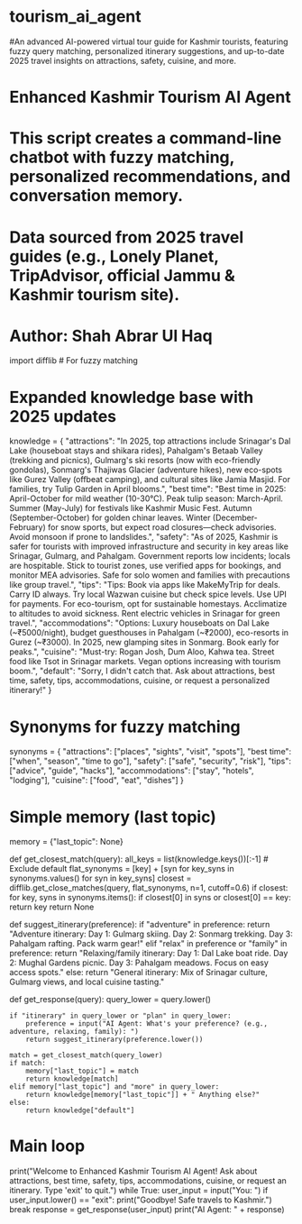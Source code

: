 # tourism_ai_agent
#An advanced AI-powered virtual tour guide for Kashmir tourists, featuring fuzzy query matching, personalized itinerary suggestions, and up-to-date 2025 travel insights on attractions, safety, cuisine, and more.

# Enhanced Kashmir Tourism AI Agent
# This script creates a command-line chatbot with fuzzy matching, personalized recommendations, and conversation memory.
# Data sourced from 2025 travel guides (e.g., Lonely Planet, TripAdvisor, official Jammu & Kashmir tourism site).
# Author: Shah Abrar Ul Haq

import difflib  # For fuzzy matching

# Expanded knowledge base with 2025 updates
knowledge = {
    "attractions": "In 2025, top attractions include Srinagar's Dal Lake (houseboat stays and shikara rides), Pahalgam's Betaab Valley (trekking and picnics), Gulmarg's ski resorts (now with eco-friendly gondolas), Sonmarg's Thajiwas Glacier (adventure hikes), new eco-spots like Gurez Valley (offbeat camping), and cultural sites like Jamia Masjid. For families, try Tulip Garden in April blooms.",
    "best time": "Best time in 2025: April-October for mild weather (10-30°C). Peak tulip season: March-April. Summer (May-July) for festivals like Kashmir Music Fest. Autumn (September-October) for golden chinar leaves. Winter (December-February) for snow sports, but expect road closures—check advisories. Avoid monsoon if prone to landslides.",
    "safety": "As of 2025, Kashmir is safer for tourists with improved infrastructure and security in key areas like Srinagar, Gulmarg, and Pahalgam. Government reports low incidents; locals are hospitable. Stick to tourist zones, use verified apps for bookings, and monitor MEA advisories. Safe for solo women and families with precautions like group travel.",
    "tips": "Tips: Book via apps like MakeMyTrip for deals. Carry ID always. Try local Wazwan cuisine but check spice levels. Use UPI for payments. For eco-tourism, opt for sustainable homestays. Acclimatize to altitudes to avoid sickness. Rent electric vehicles in Srinagar for green travel.",
    "accommodations": "Options: Luxury houseboats on Dal Lake (~₹5000/night), budget guesthouses in Pahalgam (~₹2000), eco-resorts in Gurez (~₹3000). In 2025, new glamping sites in Sonmarg. Book early for peaks.",
    "cuisine": "Must-try: Rogan Josh, Dum Aloo, Kahwa tea. Street food like Tsot in Srinagar markets. Vegan options increasing with tourism boom.",
    "default": "Sorry, I didn't catch that. Ask about attractions, best time, safety, tips, accommodations, cuisine, or request a personalized itinerary!"
}

# Synonyms for fuzzy matching
synonyms = {
    "attractions": ["places", "sights", "visit", "spots"],
    "best time": ["when", "season", "time to go"],
    "safety": ["safe", "security", "risk"],
    "tips": ["advice", "guide", "hacks"],
    "accommodations": ["stay", "hotels", "lodging"],
    "cuisine": ["food", "eat", "dishes"]
}

# Simple memory (last topic)
memory = {"last_topic": None}

def get_closest_match(query):
    all_keys = list(knowledge.keys())[:-1]  # Exclude default
    flat_synonyms = [key] + [syn for key_syns in synonyms.values() for syn in key_syns]
    closest = difflib.get_close_matches(query, flat_synonyms, n=1, cutoff=0.6)
    if closest:
        for key, syns in synonyms.items():
            if closest[0] in syns or closest[0] == key:
                return key
    return None

def suggest_itinerary(preference):
    if "adventure" in preference:
        return "Adventure itinerary: Day 1: Gulmarg skiing. Day 2: Sonmarg trekking. Day 3: Pahalgam rafting. Pack warm gear!"
    elif "relax" in preference or "family" in preference:
        return "Relaxing/family itinerary: Day 1: Dal Lake boat ride. Day 2: Mughal Gardens picnic. Day 3: Pahalgam meadows. Focus on easy access spots."
    else:
        return "General itinerary: Mix of Srinagar culture, Gulmarg views, and local cuisine tasting."

def get_response(query):
    query_lower = query.lower()
    
    if "itinerary" in query_lower or "plan" in query_lower:
        preference = input("AI Agent: What's your preference? (e.g., adventure, relaxing, family): ")
        return suggest_itinerary(preference.lower())
    
    match = get_closest_match(query_lower)
    if match:
        memory["last_topic"] = match
        return knowledge[match]
    elif memory["last_topic"] and "more" in query_lower:
        return knowledge[memory["last_topic"]] + " Anything else?"
    else:
        return knowledge["default"]

# Main loop
print("Welcome to Enhanced Kashmir Tourism AI Agent! Ask about attractions, best time, safety, tips, accommodations, cuisine, or request an itinerary. Type 'exit' to quit.")
while True:
    user_input = input("You: ")
    if user_input.lower() == "exit":
        print("Goodbye! Safe travels to Kashmir.")
        break
    response = get_response(user_input)
    print("AI Agent: " + response)
